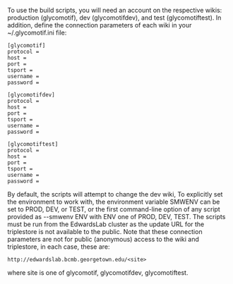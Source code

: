 
To use the build scripts, you will need an account on the respective
wikis: production (glycomotif), dev (glycomotifdev), and test
(glycomotiftest). In addition, define the connection parameters of each
wiki in your ~/.glycomotif.ini file:

    [glycomotif]
    protocol = 
    host = 
    port = 
    tsport = 
    username = 
    password = 
    
    [glycomotifdev]
    protocol = 
    host = 
    port = 
    tsport = 
    username = 
    password = 
    
    [glycomotiftest]
    protocol = 
    host = 
    port = 
    tsport = 
    username = 
    password =

By default, the scripts will attempt to change the dev wiki,
To explicitly set the environment to work with, the environment variable
SMWENV can be set to PROD, DEV, or TEST, or the first command-line
option of any script provided as --smwenv ENV with ENV one of PROD, DEV,
TEST. The scripts must be run from the EdwardsLab cluster as the update
URL for the triplestore is not available to the public. Note that these
connection parameters are not for public (anonymous) access to the wiki
and triplestore, in each case, these are:

    http://edwardslab.bcmb.georgetown.edu/<site>

where site is one of glycomotif, glycomotifdev, glycomotiftest. 

